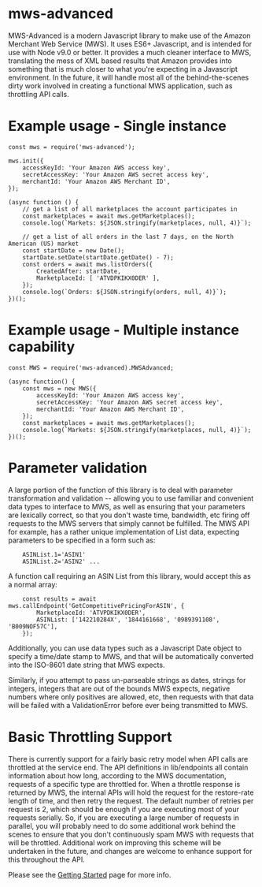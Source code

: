 # mws-advanced

MWS-Advanced is a modern Javascript library to make use of the Amazon Merchant Web Service (MWS).
It uses ES6+ Javascript, and is intended for use with Node v9.0 or better. It provides a much
cleaner interface to MWS, translating the mess of XML based results that Amazon provides into
something that is much closer to what you're expecting in a Javascript environment. In the future,
it will handle most all of the behind-the-scenes dirty work involved in creating a functional MWS
application, such as throttling API calls.

# Example usage - Single instance

````
const mws = require('mws-advanced');

mws.init({
    accessKeyId: 'Your Amazon AWS access key',
    secretAccessKey: 'Your Amazon AWS secret access key',
    merchantId: 'Your Amazon AWS Merchant ID',
});

(async function () {
    // get a list of all marketplaces the account participates in
    const marketplaces = await mws.getMarketplaces();
    console.log(`Markets: ${JSON.stringify(marketplaces, null, 4)}`);

    // get a list of all orders in the last 7 days, on the North American (US) market
    const startDate = new Date();
    startDate.setDate(startDate.getDate() - 7);
    const orders = await mws.listOrders({
        CreatedAfter: startDate,
        MarketplaceId: [ 'ATVDPKIKX0DER' ],
    });
    console.log(`Orders: ${JSON.stringify(orders, null, 4)}`);
})();

````

# Example usage - Multiple instance capability

````
const MWS = require('mws-advanced).MWSAdvanced;

(async function() {
    const mws = new MWS({
        accessKeyId: 'Your Amazon AWS access key',
        secretAccessKey: 'Your Amazon AWS secret access key',
        merchantId: 'Your Amazon AWS Merchant ID',
    });
    const marketplaces = await mws.getMarketplaces();
    console.log(`Markets: ${JSON.stringify(marketplaces, null, 4)}`);
})();
````

# Parameter validation

A large portion of the function of this library is to deal with parameter transformation and
validation -- allowing you to use familiar and convenient data types to interface to MWS, as well as
ensuring that your parameters are lexically correct, so that you don't waste time, bandwidth, etc
firing off requests to the MWS servers that simply cannot be fulfilled.  The MWS API for example,
has a rather unique implementation of List data, expecting parameters to be specified in a form such
as:
````
    ASINList.1='ASIN1'
    ASINList.2='ASIN2' ...
````

A function call requiring an ASIN List from this library, would accept this as a normal array:

````
    const results = await mws.callEndpoint('GetCompetitivePricingForASIN', {
        MarketplaceId: 'ATVPDKIKX0DER',
        ASINList: ['142210284X', '1844161668', '0989391108', 'B009NOF57C'],
    });
````

Additionally, you can use data types such as a Javascript Date object to specify a time/date stamp
to MWS, and that will be automatically converted into the ISO-8601 date string that MWS expects.

Similarly, if you attempt to pass un-parseable strings as dates, strings for integers, integers that
are out of the bounds MWS expects, negative numbers where only positives are allowed, etc, then
requests with that data will be failed with a ValidationError before ever being transmitted to MWS.

# Basic Throttling Support

There is currently support for a fairly basic retry model when API calls are throttled at the
service end.  The API definitions in lib/endpoints all contain information about how long, according
to the MWS documentation, requests of a specific type are throttled for.  When a throttle response
is returned by MWS, the internal APIs will hold the request for the restore-rate length of time, and
then retry the request.  The default number of retries per request is 2, which should be enough if
you are executing most of your requests serially.  So, if you are executing a large number of
requests in parallel, you will probably need to do some additional work behind the scenes to ensure
that you don't continuously spam MWS with requests that will be throttled.  Additional work on
improving this scheme will be undertaken in the future, and changes are welcome to enhance support
for this throughout the API.

Please see the [Getting Started](./manual/getting-started.html) page for more info.
